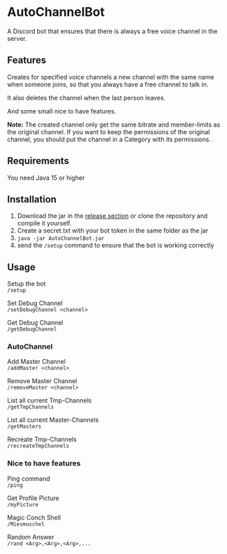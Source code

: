 # AutoChannelBot
A Discord bot that ensures that there is always a free voice channel in the server.
## Features
Creates for specified voice channels a new channel with the same name when someone joins, so that you always have a free channel to talk in.

It also deletes the channel when the last person leaves.

And some small nice to have features.

**Note:** The created channel only get the same bitrate and member-limits as the original channel. If you want to keep the permissions of the original channel, you should put the channel in a Category with its permissions.

## Requirements
You need Java 15 or higher

## Installation
1. Download the jar in the [release section](https://github.com/Swaggeroo/AutoChannelBot/releases/latest) or clone the repository and compile it yourself.
2. Create a secret.txt with your bot token in the same folder as the jar
3. ```java -jar AutoChannelBot.jar```
4. send the `/setup` command to ensure that the bot is working correctly

## Usage
Setup the bot\
```/setup```

Set Debug Channel\
``/setDebugChannel <channel>``

Get Debug Channel\
``/getDebugChannel``
### AutoChannel
Add Master Channel\
``/addMaster <channel>``

Remove Master Channel\
``/removeMaster <channel>``

List all current Tmp-Channels\
``/getTmpChannels``

List all current Master-Channels\
``/getMasters``

Recreate Tmp-Channels\
``/recreateTmpChannels``

### Nice to have features
Ping command\
``/ping``

Get Profile Picture\
``/myPicture``

Magic Conch Shell\
``/Miesmuschel``

Random Answer\
``/rand <Arg>,<Arg>,<Arg>,...``
